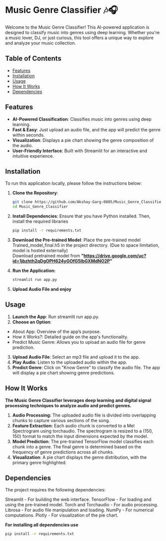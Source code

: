 # Music Genre Classifier 🎶🎧

Welcome to the Music Genre Classifier! This AI-powered application is designed to classify music into genres using deep learning. Whether you're a music lover, DJ, or just curious, this tool offers a unique way to explore and analyze your music collection.

## Table of Contents
- [Features](#features)
- [Installation](#installation)
- [Usage](#usage)
- [How It Works](#how-it-works)
- [Dependencies](#dependencies)

## Features
- **AI-Powered Classification**: Classifies music into genres using deep learning.
- **Fast & Easy**: Just upload an audio file, and the app will predict the genre within seconds.
- **Visualization**: Displays a pie chart showing the genre composition of the audio.
- **User-Friendly Interface**: Built with Streamlit for an interactive and intuitive experience.

## Installation

To run this application locally, please follow the instructions below:

1. **Clone the Repository**:
   ```bash
   git clone https://github.com/Akshay-Garg-0805/Music_Genre_Classifier.git
   cd Music_Genre_Classifier
2. **Install Dependencies**:
   Ensure that you have Python installed. Then, install the required libraries
   ```bash
   pip install -r requirements.txt
3. **Download the Pre-trained Model**: Place the pre-trained model Trained_model_final.h5 in the project directory.
    (Due to space limitation, model is hosted externally)  
     Download pretrained model from  **"https://drive.google.com/uc?id=1jbzhth2qDgOPH624yGOfG5IbGXMdNO2P"**

4. **Run the Application:**
    ```bash
    streamlit run app.py
5. **Upload Audio File and enjoy**

## Usage
1. **Launch the App**: Run streamlit run app.py.
2. **Choose an Option**:
- About App: Overview of the app’s purpose.
- How it Works?: Detailed guide on the app's functionality.
- Predict Music Genre: Allows you to upload an audio file for genre prediction.
3. **Upload Audio File**: Select an mp3 file and upload it to the app.
4. **Play Audio**: Listen to the uploaded audio within the app.
5. **Predict Genre**: Click on "Know Genre" to classify the audio file. The app will display a pie chart showing genre predictions.

## How It Works
**The Music Genre Classifier leverages deep learning and digital signal processing techniques to analyze audio and predict genres.**

1. **Audio Processing:**
The uploaded audio file is divided into overlapping chunks to capture various sections of the song.
2. **Feature Extraction:**
Each audio chunk is converted to a Mel Spectrogram using torchaudio.
The spectrogram is resized to a (150, 150) format to match the input dimensions expected by the model.
3. **Model Prediction**:
The pre-trained TensorFlow model classifies each chunk into a genre.
The final genre is determined based on the frequency of genre predictions across all chunks.
4. **Visualization**:
A pie chart displays the genre distribution, with the primary genre highlighted.

## Dependencies
The project requires the following dependencies:

Streamlit - For building the web interface.
TensorFlow - For loading and using the pre-trained model.
Torch and Torchaudio - For audio processing.
Librosa - For audio file manipulation and loading.
NumPy - For numerical computations.
Plotly - For visualization of the pie chart.

**For installing all dependencies use**
```bash
pip install -r requirements.txt
